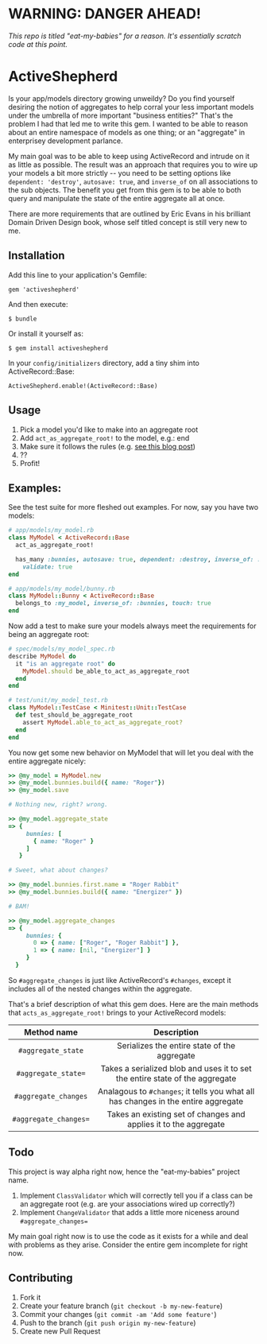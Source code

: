 # WARNING: DANGER AHEAD!

*This repo is titled "eat-my-babies" for a reason. It's essentially scratch code at this point.*

# ActiveShepherd

Is your app/models directory growing unweildy? Do you find yourself desiring the notion of aggregates to help corral your less important models under the umbrella of more important "business entities?" That's the problem I had that led me to write this gem. I wanted to be able to reason about an entire namespace of models as one thing; or an "aggregate" in enterprisey development parlance.

My main goal was to be able to keep using ActiveRecord and intrude on it as little as possible. The result was an approach that requires you to wire up your models a bit more strictly -- you need to be setting options like `dependent: 'destroy'`, `autosave: true`, and `inverse_of` on all associations to the sub objects. The benefit you get from this gem is to be able to both query and manipulate the state of the entire aggregate all at once.

There are more requirements that are outlined by Eric Evans in his brilliant Domain Driven Design book, whose self titled concept is still very new to me.

## Installation

Add this line to your application's Gemfile:

    gem 'activeshepherd'

And then execute:

    $ bundle

Or install it yourself as:

    $ gem install activeshepherd

In your `config/initializers` directory, add a tiny shim into ActiveRecord::Base:

    ActiveShepherd.enable!(ActiveRecord::Base)

## Usage

1. Pick a model you'd like to make into an aggregate root
2. Add `act_as_aggregate_root!` to the model, e.g.:
     end
3. Make sure it follows the rules (e.g. [see this blog post](http://lostechies.com/jimmybogard/2008/05/21/entities-value-objects-aggregates-and-roots/))
4. ??
5. Profit!

## Examples:

See the test suite for more fleshed out examples. For now, say you have two models:

```ruby
# app/models/my_model.rb
class MyModel < ActiveRecord::Base
  act_as_aggregate_root!

  has_many :bunnies, autosave: true, dependent: :destroy, inverse_of: :my_model,
    validate: true
end

# app/models/my_model/bunny.rb
class MyModel::Bunny < ActiveRecord::Base
  belongs_to :my_model, inverse_of: :bunnies, touch: true
end
```
<!-- ` -->

Now add a test to make sure your models always meet the requirements for being an aggregate root:

```ruby
# spec/models/my_model_spec.rb
describe MyModel do
  it "is an aggregate root" do
    MyModel.should be_able_to_act_as_aggregate_root
  end
end

# test/unit/my_model_test.rb
class MyModel::TestCase < Minitest::Unit::TestCase
  def test_should_be_aggregate_root
    assert MyModel.able_to_act_as_aggregate_root?
  end
end
```
<!-- ` -->

You now get some new behavior on MyModel that will let you deal with the entire aggregate nicely:

```ruby
>> @my_model = MyModel.new
>> @my_model.bunnies.build({ name: "Roger"})
>> @my_model.save

# Nothing new, right? wrong.

>> @my_model.aggregate_state
=> {
     bunnies: [
       { name: "Roger" }
     ]
   }

# Sweet, what about changes?

>> @my_model.bunnies.first.name = "Roger Rabbit"
>> @my_model.bunnies.build({ name: "Energizer" })

# BAM!

>> @my_model.aggregate_changes
=> {
     bunnies: {
       0 => { name: ["Roger", "Roger Rabbit"] },
       1 => { name: [nil, "Energizer"] }
     }
  }
```
<!-- ` -->

So `#aggregate_changes` is just like ActiveRecord's `#changes`, except it includes all of the nested changes within the aggregate.

That's a brief description of what this gem does. Here are the main methods that `acts_as_aggregate_root!` brings to your ActiveRecord models:

| Method name           | Description                                                                        |
|:---------------------:|:----------------------------------------------------------------------------------:|
| `#aggregate_state`    | Serializes the entire state of the aggregate                                       |
| `#aggregate_state=`   | Takes a serialized blob and uses it to set the entire state of the aggregate       |
| `#aggregate_changes`  | Analagous to `#changes`; it tells you what all has changes in the entire aggregate |
| `#aggregate_changes=` | Takes an existing set of changes and applies it to the aggregate                   |

## Todo

This project is way alpha right now, hence the "eat-my-babies" project name.

1. Implement `ClassValidator` which will correctly tell you if a class can be an aggregate root (e.g. are your associations wired up correctly?)
2. Implement `ChangeValidator` that adds a little more niceness around `#aggregate_changes=`

My main goal right now is to use the code as it exists for a while and deal with problems as they arise. Consider the entire gem incomplete for right now.

## Contributing

1. Fork it
2. Create your feature branch (`git checkout -b my-new-feature`)
3. Commit your changes (`git commit -am 'Add some feature'`)
4. Push to the branch (`git push origin my-new-feature`)
5. Create new Pull Request
